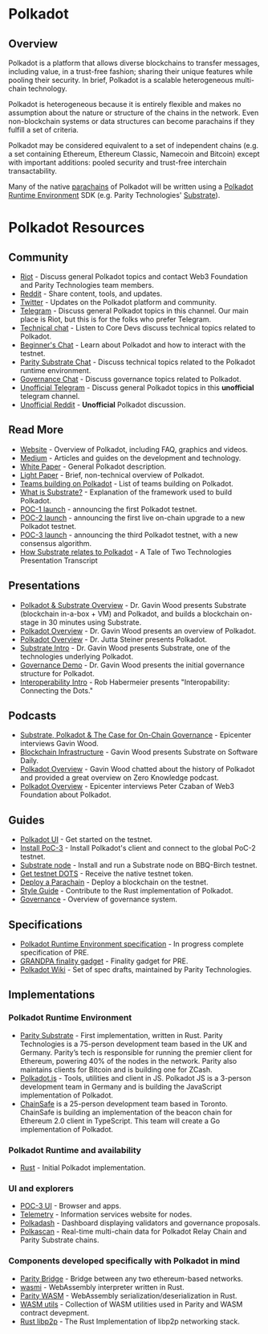 # Polkadot

## Overview
Polkadot is a platform that allows diverse blockchains to transfer messages, including value, in a trust-free fashion; sharing their unique features while pooling their security. In brief, Polkadot is a scalable heterogeneous multi-chain technology.

Polkadot is heterogeneous because it is entirely flexible and makes no assumption about the nature or structure of the chains in the network. Even non-blockchain systems or data structures can become parachains if they fulfill a set of criteria.

Polkadot may be considered equivalent to a set of independent chains (e.g. a set containing Ethereum, Ethereum Classic, Namecoin and Bitcoin) except with important additions: pooled security and trust-free interchain transactability.

Many of the native [parachains](../low_trust_interaction_protocols/parachains.md) of Polkadot will be written using a [Polkadot Runtime Environment](../low_trust_interaction_protocols/Polkadot_Runtime_Environment.md) SDK (e.g. Parity Technologies' [Substrate](../low_trust_interaction_protocols/substrate.md)).

# Polkadot Resources

## Community
- [Riot](https://riot.im/app/#/room/#polkadot-watercooler:matrix.org) - Discuss general Polkadot topics and contact Web3 Foundation and Parity Technologies team members. 
- [Reddit](https://www.reddit.com/r/dot/) - Share content, tools, and updates. 
- [Twitter](https://twitter.com/polkadotnetwork) - Updates on the Polkadot platform and community. 
- [Telegram](https://t.me/PolkadotOfficial) - Discuss general Polkadot topics in this channel. Our main place is Riot, but this is for the folks who prefer Telegram.
- [Technical chat](https://riot.im/app/#/room/#polkadot-technical:matrix.org) - Listen to Core Devs discuss technical topics related to Polkadot.
- [Beginner's Chat](https://riot.im/app/#/room/#polkadotbeginners:matrix.org) - Learn about Polkadot and how to interact with the testnet.
- [Parity Substrate Chat](https://riot.im/app/#/room/#substrate-technical:matrix.org) - Discuss technical topics related to the Polkadot runtime environment. 
- [Governance Chat](https://riot.im/app/#/room/#polkadot-governance:matrix.parity.io) - Discuss governance topics related to Polkadot.
- [Unofficial Telegram](https://t.me/polkadot_trollbox) - Discuss general Polkadot topics in this **unofficial** telegram channel.
- [Unofficial Reddit](https://www.reddit.com/r/polkadot_market) - **Unofficial** Polkadot discussion.

## Read More
- [Website](https://polkadot.network/) - Overview of Polkadot, including FAQ, graphics and videos.
- [Medium](https://medium.com/polkadot-network) - Articles and guides on the development and technology.
- [White Paper](https://github.com/w3f/polkadot-white-paper/raw/master/PolkaDotPaper.pdf) - General Polkadot description.
- [Light Paper](https://polkadot.network/Polkadot-lightpaper.pdf) - Brief, non-technical overview of Polkadot.
- [Teams building on Polkadot](https://forum.web3.foundation/t/teams-building-on-polkadot/67) - List of teams building on Polkadot. 
- [What is Substrate?](https://medium.com/paritytech/what-is-substrate-29af4231d7e0) - Explanation of the framework used to build Polkadot.
- [POC-1 launch](https://medium.com/polkadot-network/now-live-polkadot-proof-of-concept-1-3e718512a8d) - announcing the first Polkadot testnet.
- [POC-2 launch](https://medium.com/polkadot-network/polkadot-poc-2-is-here-parachains-runtime-upgrades-and-libp2p-networking-7035bb141c25) - announcing the first live on-chain upgrade to a new Polkadot testnet.
- [POC-3 launch](https://medium.com/polkadot-network/polkadot-proof-of-concept-3-a-better-consensus-algorithm-e81c380a2372) - announcing the third Polkadot testnet, with a new consensus algorithm.
- [How Substrate relates to Polkadot](https://medium.com/polkadot-network/a-tale-of-two-technologies-presentation-transcript-e7397c1c7a49) - A Tale of Two Technologies Presentation Transcript

## Presentations
- [Polkadot & Substrate Overview](https://www.youtube.com/watch?v=0IoUZdDi5Is&feature=youtu.be) - Dr. Gavin Wood presents Substrate (blockchain in-a-box + VM) and Polkadot, and builds a blockchain on-stage in 30 minutes using Substrate. 
- [Polkadot Overview](https://youtu.be/lIghiCmHz0U) - Dr. Gavin Wood presents an overview of Polkadot. 
- [Polkadot Overview](https://techcrunch.com/video/fireside-chat-with-jutta-steiner-parity-technologies/) - Dr. Jutta Steiner presents Polkadot. 
- [Substrate Intro](https://youtu.be/iUMZyL5kTwc) - Dr. Gavin Wood presents Substrate, one of the technologies underlying Polkadot.
- [Governance Demo](https://www.youtube.com/watch?v=VsZuDJMmVPY&feature=youtu.be&t=24734) - Dr. Gavin Wood presents the initial governance structure for Polkadot. 
- [Interoperability Intro](https://www.youtube.com/watch?v=RSAFHhTwA8Q) - Rob Habermeier presents "Interopability: Connecting the Dots."

## Podcasts
- [Substrate, Polkadot & The Case for On-Chain Governance](https://www.youtube.com/watch?v=eP4mT19S_jg) - Epicenter interviews Gavin Wood.
- [Blockchain Infrastructure](https://softwareengineeringdaily.com/2018/11/26/parity-blockchain-infrastructure-with-gavin-wood/) - Gavin Wood presents Substrate on Software Daily.
- [Polkadot Overview](https://www.zeroknowledge.fm/46) - Gavin Wood chatted about the history of Polkadot and provided a great overview on Zero Knowledge podcast.
- [Polkadot Overview](https://www.youtube.com/watch?v=oiunBLGHlAU) - Epicenter interviews Peter Czaban of Web3 Foundation about Polkadot. 

## Guides
- [Polkadot UI](https://github.com/paritytech/polkadot/wiki/Polkadot-UI) - Get started on the testnet.
- [Install PoC-3](https://github.com/paritytech/polkadot#install-poc-3-alexander-testnet) - Install Polkadot's client and connect to the global PoC-2 testnet.
- [Substrate node](https://hackmd.io/y-E9Q9jTRreni6z9EU0kkA#) \- Install and run a Substrate node on BBQ-Birch testnet.
- [Get testnet DOTS](https://github.com/paritytech/polkadot/wiki/DOT) \- Receive the native testnet token.
- [Deploy a Parachain](https://github.com/paritytech/polkadot/wiki/Parachains) \- Deploy a blockchain on the testnet.
- [Style Guide](https://github.com/paritytech/polkadot/wiki/Style-Guide) - Contribute to the Rust implementation of Polkadot.
- [Governance](https://github.com/paritytech/polkadot/wiki/Governance) - Overview of governance system.

## Specifications
- [Polkadot Runtime Environment specification](https://github.com/w3f/polkadot-re-spec/blob/master/polkadot_re_spec.pdf) - In progress complete specification of PRE.
- [GRANDPA finality gadget](https://github.com/w3f/consensus/blob/master/pdf/grandpa.pdf) - Finality gadget for PRE.
- [Polkadot Wiki](https://github.com/paritytech/polkadot/wiki) - Set of spec drafts, maintained by Parity Technologies.

## Implementations
### Polkadot Runtime Environment
- [Parity Substrate](https://github.com/paritytech/substrate) - First implementation, written in Rust. Parity Technologies is a 75-person development team based in the UK and Germany. Parity’s tech is responsible for running the premier client for Ethereum, powering 40% of the nodes in the network. Parity also maintains clients for Bitcoin and is building one for ZCash.
- [Polkadot.js](https://polkadot.js.org/) - Tools, utilities and client in JS. Polkadot JS is a 3-person development team in Germany and is building the JavaScript implementation of Polkadot.
- [ChainSafe](https://chainsafe.io/) is a 25-person development team based in Toronto. ChainSafe is building an implementation of the beacon chain for Ethereum 2.0 client in TypeScript. This team will create a Go implementation of Polkadot.


### Polkadot Runtime and availability
- [Rust](https://github.com/paritytech/polkadot) - Initial Polkadot implementation.

### UI and explorers
- [POC-3 UI](https://poc-3.polkadot.io/) - Browser and apps. 
- [Telemetry](http://telemetry.polkadot.io/) - Information services website for nodes. 
- [Polkadash](http://polkadash.io/) \- Dashboard displaying validators and governance proposals.
- [Polkascan](http://polkascan.io/) \- Real-time multi-chain data for Polkadot Relay Chain and Parity Substrate chains. 

### Components developed specifically with Polkadot in mind
- [Parity Bridge](https://github.com/paritytech/parity-bridge) - Bridge between any two ethereum-based networks.
- [wasmi](https://github.com/paritytech/wasmi) - WebAssembly interpreter written in Rust.
- [Parity WASM](https://github.com/paritytech/parity-wasm) - WebAssembly serialization/deserialization in Rust.
- [WASM utils](https://github.com/paritytech/wasm-utils) - Collection of WASM utilities used in Parity and WASM contract devepment.
- [Rust libp2p](https://github.com/libp2p/rust-libp2p) - The Rust Implementation of libp2p networking stack.
